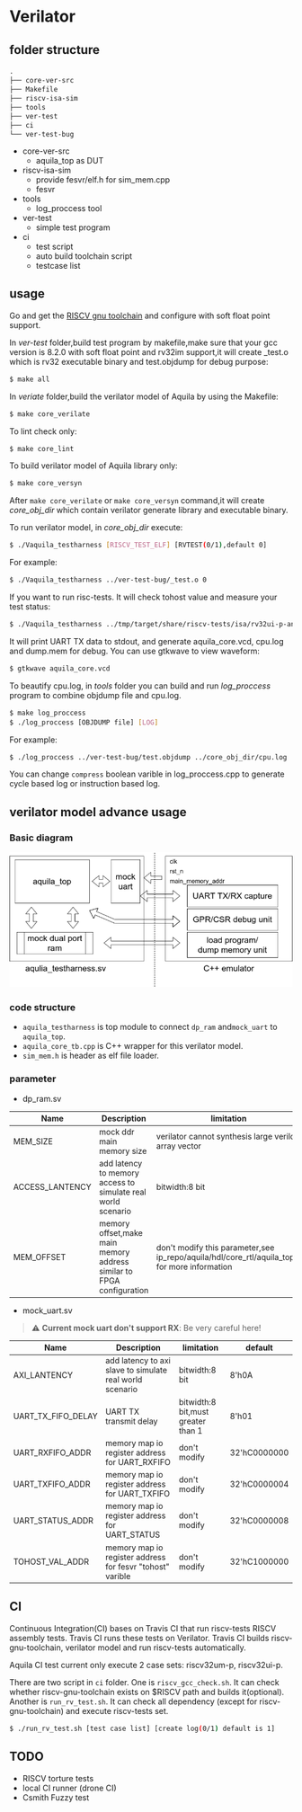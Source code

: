 # Verilator
## folder structure
```
.
├── core-ver-src
├── Makefile
├── riscv-isa-sim
├── tools
├── ver-test
├── ci
└── ver-test-bug
```
* core-ver-src
    + aquila_top as DUT
* riscv-isa-sim
    + provide fesvr/elf.h for sim_mem.cpp
    + fesvr
* tools
    + log_proccess tool
* ver-test
    + simple test program
* ci
	+ test script
	+ auto build toolchain script
	+ testcase list 
## usage
Go and get the [RISCV gnu toolchain](https://github.com/riscv/riscv-gnu-toolchain) and configure with soft float point support.

In *ver-test* folder,build test program by makefile,make sure that your gcc version is 8.2.0 with soft float point and rv32im support,it will create _test.o which is rv32 executable binary and test.objdump for debug purpose:
```bash
$ make all
```

In *veriate* folder,build the verilator model of Aquila by using the Makefile:
```bash
$ make core_verilate
```
To lint check only:
```bash
$ make core_lint
```
To build verilator model of Aquila library only:
```bash
$ make core_versyn
```
After `make core_verilate` or `make core_versyn` command,it will create *core_obj_dir* which contain verilator generate library and executable binary.

To run verilator model, in *core_obj_dir* execute:
```bash
$ ./Vaquila_testharness [RISCV_TEST_ELF] [RVTEST(0/1),default 0]
```
For example:
```bash
$ ./Vaquila_testharness ../ver-test-bug/_test.o 0
```
If you want to run risc-tests. It will check tohost value and measure your test status:
```bash
$ ./Vaquila_testharness ../tmp/target/share/riscv-tests/isa/rv32ui-p-andi 1
```
It will print UART TX data to stdout, and generate aquila_core.vcd, cpu.log and dump.mem for debug.
You can use gtkwave to view waveform:
```bash
$ gtkwave aquila_core.vcd
```

To beautify cpu.log, in *tools* folder you can build and run *log_proccess* program to combine objdump file and cpu.log.
```bash
$ make log_proccess
$ ./log_proccess [OBJDUMP file] [LOG]
```
For example:
```bash
$ ./log_proccess ../ver-test-bug/test.objdump ../core_obj_dir/cpu.log
```
You can change `compress` boolean varible in log_proccess.cpp to generate cycle based log or instruction based log.
## verilator model advance usage
### Basic diagram
![](img/aquila_core_ver_src.png)
### code structure
* `aquila_testharness` is top module to connect `dp_ram` and`mock_uart` to `aquila_top`. 
* `aquila_core_tb.cpp` is C++ wrapper for this verilator model.
* `sim_mem.h` is header as elf file loader.
### parameter
* dp_ram.sv

| Name  | Description | limitation | default |
| -------- | -------- | -------- | ---------|
| MEM_SIZE | mock ddr main memory  size | verilator cannot synthesis large verilog array vector | 32'h200000 |
|ACCESS_LANTENCY|add latency to memory access to simulate real world scenario|bitwidth:8 bit|8'h50|
|MEM_OFFSET|memory offset,make main memory address similar to FPGA configuration|don't modify this parameter,see ip_repo/aquila/hdl/core_rtl/aquila_top.v for more information|32'h80000000|

*  mock_uart.sv

> :warning: **Current mock uart don't support RX**: Be very careful here!

| Name  | Description | limitation | default |
| -------- | -------- | -------- | ---------|
| AXI_LANTENCY | add latency to axi slave to simulate real world scenario | bitwidth:8 bit| 8'h0A| 
|UART_TX_FIFO_DELAY|UART TX transmit delay|bitwidth:8 bit,must greater than 1|8'h01|
|UART_RXFIFO_ADDR|memory map io register address for UART_RXFIFO|don't modify|32'hC0000000|
|UART_TXFIFO_ADDR|memory map io register address for UART_TXFIFO|don't modify|32'hC0000004|
|UART_STATUS_ADDR|memory map io register address for UART_STATUS|don't modify|32'hC0000008|
|TOHOST_VAL_ADDR|memory map io register address for fesvr "tohost" varible|don't modify|32'hC1000000|
## CI
Continuous Integration(CI) bases on Travis CI that run riscv-tests RISCV assembly tests. Travis CI runs these tests on Verilator. Travis CI builds riscv-gnu-toolchain, verilator model and run riscv-tests automatically.

Aquila CI test current only execute 2 case sets: riscv32um-p, riscv32ui-p.

There are two script in `ci` folder. One is `riscv_gcc_check.sh`. It can check whether riscv-gnu-toolchain exists on $RISCV path and builds it(optional). Another is `run_rv_test.sh`. It can check all dependency (except for riscv-gnu-toolchain) and execute riscv-tests set.
```bash
$ ./run_rv_test.sh [test case list] [create log(0/1) default is 1]
```
## TODO
* RISCV torture tests
* local CI runner (drone CI)
* Csmith Fuzzy test
